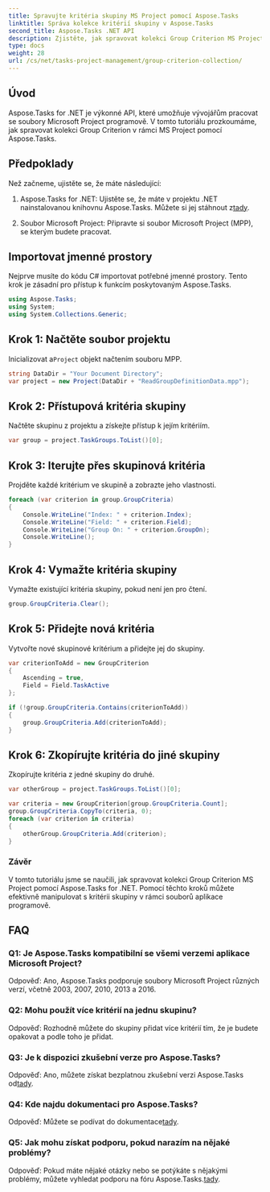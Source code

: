 ```yaml
---
title: Spravujte kritéria skupiny MS Project pomocí Aspose.Tasks
linktitle: Správa kolekce kritérií skupiny v Aspose.Tasks
second_title: Aspose.Tasks .NET API
description: Zjistěte, jak spravovat kolekci Group Criterion MS Project pomocí Aspose.Tasks for .NET. Podrobný průvodce pro vývojáře.
type: docs
weight: 28
url: /cs/net/tasks-project-management/group-criterion-collection/
---
```

## Úvod
Aspose.Tasks for .NET je výkonné API, které umožňuje vývojářům pracovat se soubory Microsoft Project programově. V tomto tutoriálu prozkoumáme, jak spravovat kolekci Group Criterion v rámci MS Project pomocí Aspose.Tasks.

## Předpoklady

Než začneme, ujistěte se, že máte následující:

1.  Aspose.Tasks for .NET: Ujistěte se, že máte v projektu .NET nainstalovanou knihovnu Aspose.Tasks. Můžete si jej stáhnout z[tady](https://releases.aspose.com/tasks/net/).

2. Soubor Microsoft Project: Připravte si soubor Microsoft Project (MPP), se kterým budete pracovat.

## Importovat jmenné prostory

Nejprve musíte do kódu C# importovat potřebné jmenné prostory. Tento krok je zásadní pro přístup k funkcím poskytovaným Aspose.Tasks.

```csharp
using Aspose.Tasks;
using System;
using System.Collections.Generic;


```

## Krok 1: Načtěte soubor projektu

 Inicializovat a`Project` objekt načtením souboru MPP. 

```csharp
string DataDir = "Your Document Directory";
var project = new Project(DataDir + "ReadGroupDefinitionData.mpp");
```

## Krok 2: Přístupová kritéria skupiny

Načtěte skupinu z projektu a získejte přístup k jejím kritériím.

```csharp
var group = project.TaskGroups.ToList()[0];
```

## Krok 3: Iterujte přes skupinová kritéria

Projděte každé kritérium ve skupině a zobrazte jeho vlastnosti.

```csharp
foreach (var criterion in group.GroupCriteria)
{
    Console.WriteLine("Index: " + criterion.Index);
    Console.WriteLine("Field: " + criterion.Field);
    Console.WriteLine("Group On: " + criterion.GroupOn);
    Console.WriteLine();
}
```

## Krok 4: Vymažte kritéria skupiny

Vymažte existující kritéria skupiny, pokud není jen pro čtení.

```csharp
group.GroupCriteria.Clear();
```

## Krok 5: Přidejte nová kritéria

Vytvořte nové skupinové kritérium a přidejte jej do skupiny.

```csharp
var criterionToAdd = new GroupCriterion
{
    Ascending = true,
    Field = Field.TaskActive
};

if (!group.GroupCriteria.Contains(criterionToAdd))
{
    group.GroupCriteria.Add(criterionToAdd);
}
```

## Krok 6: Zkopírujte kritéria do jiné skupiny

Zkopírujte kritéria z jedné skupiny do druhé.

```csharp
var otherGroup = project.TaskGroups.ToList()[0];

var criteria = new GroupCriterion[group.GroupCriteria.Count];
group.GroupCriteria.CopyTo(criteria, 0);
foreach (var criterion in criteria)
{
    otherGroup.GroupCriteria.Add(criterion);
}
```

### Závěr

V tomto tutoriálu jsme se naučili, jak spravovat kolekci Group Criterion MS Project pomocí Aspose.Tasks for .NET. Pomocí těchto kroků můžete efektivně manipulovat s kritérii skupiny v rámci souborů aplikace programově.

## FAQ

### Q1: Je Aspose.Tasks kompatibilní se všemi verzemi aplikace Microsoft Project?

Odpověď: Ano, Aspose.Tasks podporuje soubory Microsoft Project různých verzí, včetně 2003, 2007, 2010, 2013 a 2016.

### Q2: Mohu použít více kritérií na jednu skupinu?

Odpověď: Rozhodně můžete do skupiny přidat více kritérií tím, že je budete opakovat a podle toho je přidat.

### Q3: Je k dispozici zkušební verze pro Aspose.Tasks?

 Odpověď: Ano, můžete získat bezplatnou zkušební verzi Aspose.Tasks od[tady](https://releases.aspose.com/).

### Q4: Kde najdu dokumentaci pro Aspose.Tasks?

 Odpověď: Můžete se podívat do dokumentace[tady](https://reference.aspose.com/tasks/net/).

### Q5: Jak mohu získat podporu, pokud narazím na nějaké problémy?

 Odpověď: Pokud máte nějaké otázky nebo se potýkáte s nějakými problémy, můžete vyhledat podporu na fóru Aspose.Tasks.[tady](https://forum.aspose.com/c/tasks/15).